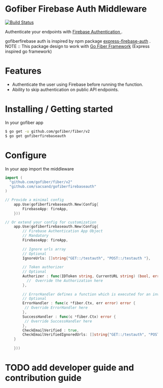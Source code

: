 # Gofiber Firebase Auth Middleware 

[![Build Status](https://travis-ci.org/joemccann/dillinger.svg?branch=master)](https://travis-ci.org/joemccann/dillinger)

Authenticate your endpoints with [Firebase Authentication ](https://github.com/LeafyCode/express-firebase-auth/).

gofiberfirebase auth is inspired by npm package [express-firebase-auth](https://github.com/LeafyCode/express-firebase-auth/) .
NOTE :: This package design to work with [Go Fiber Framework](https://github.com/gofiber/fiber) (Express inspired go framework)
# Features
  - Authenticate the user using Firebase before running the function.
  - Ability to skip authentication on public API endpoints.
  
# Installing / Getting started

In your gofiber app
```sh
$ go get -u github.com/gofiber/fiber/v2
$ go get gofiberfirebaseauth
```


# Configure 
In your app import the middleware

```go
import (
  "github.com/gofiber/fiber/v2"
  "github.com/sacsand/gofiberfirebaseauth"
)
```



```go
// Provide a minimal config
	app.Use(gofiberfirebaseauth.New(Config{
    	FirebaseApp: fireApp,
    }))

// Or extend your config for customization
	app.Use(gofiberfirebaseauth.New(Config{
	    // Firebase Authentication App Object
	    // Mandatory 
    	FirebaseApp: fireApp,
    	
    	// Ignore urls array
    	// Optional
    	IgnoreUrls: []string{"GET::/testauth", "POST::/testauth "},
    	
    	// Token authorizer
        // Optional
        Authorizer : func(IDToken string, CurrentURL string) (bool, error) {
          //  Override the Authorization here
		},
		
		// ErrorHandler defines a function which is executed for an invalid token
		// Optional
		ErrorHandler : func(c *fiber.Ctx, err error) error {
		 // Override ErrorHandler here
		},
		SuccessHandler : func(c *fiber.Ctx) error {
		 // Override SuccessHandler here
		},
		CheckEmailVerified : true,
	    CheckEmailVerifiedIgnoredUrls: []string{"GET::/testauth", "POST::/testauth "},
	}
		
    }))

```

 # TODO  add developer guide and contribution guide





